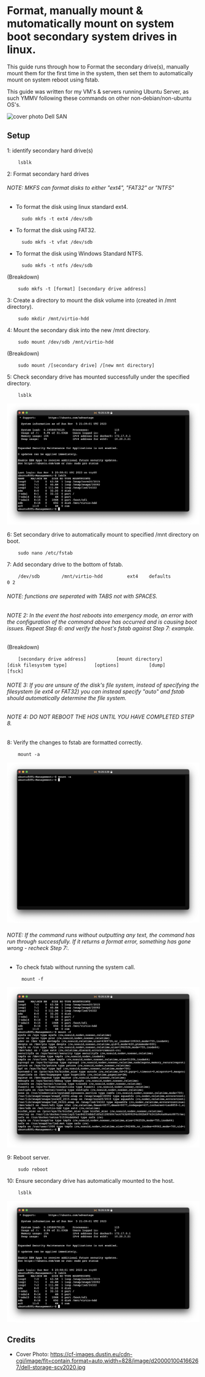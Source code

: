 # Format, manually mount & mutomatically mount on system boot secondary system drives in linux.

This guide runs through how to Format the secondary drive(s), manually mount them for the first time in the system, then set them to automatically mount on system reboot using fstab.

This guide was written for my VM's & servers running Ubuntu Server, as such YMMV following these commands on other non-debian/non-ubuntu OS's.

![cover photo Dell SAN](https://cf-images.dustin.eu/cdn-cgi/image/fit=contain,format=auto,width=828/image/d200001004166267/dell-storage-scv2020.jpg)

## Setup

1: identify secondary hard drive(s)

        lsblk

2: Format secondary hard drives

###### NOTE: MKFS can format disks to either "ext4", "FAT32" or "NTFS"

- To format the disk using linux standard ext4.

        sudo mkfs -t ext4 /dev/sdb

- To format the disk using FAT32.

        sudo mkfs -t vfat /dev/sdb

- To format the disk using Windows Standard NTFS.

        sudo mkfs -t ntfs /dev/sdb

(Breakdown)

        sudo mkfs -t [format] [secondary drive address]

3: Create a directory to mount the disk volume into (created in /mnt directory).

        sudo mkdir /mnt/virtio-hdd

4: Mount the secondary disk into the new /mnt directory.

        sudo mount /dev/sdb /mnt/virtio-hdd

(Breakdown)

        sudo mount /[secondary drive] /[new mnt directory]

5: Check secondary drive has mounted successfully under the specified directory.

        lsblk

![console view showing mounted drive](https://github.com/NWSpitfire/Configure-Secondary-Drives-in-Linux/blob/2867f3a8c0afd1bbc6aa386030328809dcbf4f73/images/fstab-auto-mounted-drive.png)

6: Set secondary drive to automatically mount to specified /mnt directory on boot.

        sudo nano /etc/fstab

7: Add secondary drive to the bottom of fstab.

        /dev/sdb        /mnt/virtio-hdd         ext4    defaults                0 2

###### NOTE: functions are seperated with TABS not with SPACES.

###### NOTE 2: In the event the host reboots into emergency mode, an error with the configuration of the command above has occurred and is causing boot issues. Repeat Step 6: and verify the host's fstab against Step 7: example.

(Breakdown)

        [secondary drive address]           [mount directory]           [disk filesystem type]          [options]           [dump]          [fsck]

###### NOTE 3: If you are unsure of the disk's file system, instead of specifying the filesystem (ie ext4 or FAT32) you can instead specify "auto" and fstab should automatically determine the file system.

###### NOTE 4: DO NOT REBOOT THE HOS UNTIL YOU HAVE COMPLETED STEP 8.

8: Verify the changes to fstab are formatted correctly.

        mount -a

![mount -a command output](https://github.com/NWSpitfire/Configure-Secondary-Drives-in-Linux/blob/76823a3dd788ff4c799c67957c1cfc57c7fa7bd7/images/mount-a-output.png)

###### NOTE: If the command runs without outputting any text, the command has run through successfully. If it returns a format error, something has gone wrong - recheck Step 7:.

- To check fstab without running the system call.

        mount -f

![mount -f command output](https://github.com/NWSpitfire/Configure-Secondary-Drives-in-Linux/blob/76823a3dd788ff4c799c67957c1cfc57c7fa7bd7/images/mount-f-output.png)

9: Reboot server.

        sudo reboot

10: Ensure secondary drive has automatically mounted to the host.

        lsblk

![console view showing mounted drive](https://github.com/NWSpitfire/Configure-Secondary-Drives-in-Linux/blob/2867f3a8c0afd1bbc6aa386030328809dcbf4f73/images/fstab-auto-mounted-drive.png)

## Credits

- Cover Photo: https://cf-images.dustin.eu/cdn-cgi/image/fit=contain,format=auto,width=828/image/d200001004166267/dell-storage-scv2020.jpg

